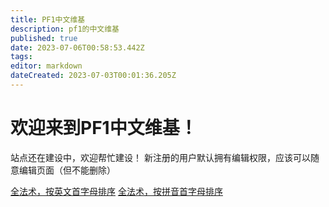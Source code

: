 ```yaml
---
title: PF1中文维基
description: pf1的中文维基
published: true
date: 2023-07-06T00:58:53.442Z
tags: 
editor: markdown
dateCreated: 2023-07-03T00:01:36.205Z
---
```


# 欢迎来到PF1中文维基！
站点还在建设中，欢迎帮忙建设！
新注册的用户默认拥有编辑权限，应该可以随意编辑页面（但不能删除）

[全法术，按英文首字母排序](/zh/法术按首字母排序)
[全法术，按拼音首字母排序](/zh/法术按拼音首字母排序)